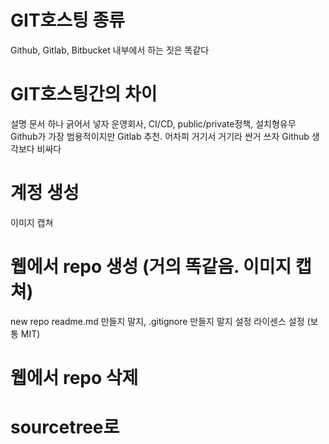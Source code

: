 # GIT호스팅 종류
Github, Gitlab, Bitbucket
내부에서 하는 짓은 똑같다

# GIT호스팅간의 차이
설명 문서 하나 긁어서 넣자
운영회사, CI/CD, public/private정책, 설치형유무
Github가 가장 범용적이지만 Gitlab 추천. 어차피 거기서 거기라 싼거 쓰자
Github 생각보다 비싸다

# 계정 생성
이미지 캡쳐

# 웹에서 repo 생성 (거의 똑같음. 이미지 캡쳐)
new repo
readme.md 만들지 말지, .gitignore 만들지 말지 설정
라이센스 설정 (보통 MIT)

# 웹에서 repo 삭제

# sourcetree로